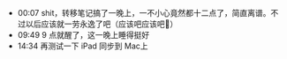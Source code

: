 - 00:07 shit，转移笔记搞了一晚上，一不小心竟然都十二点了，简直离谱。不过以后应该就一劳永逸了吧（应该吧应该吧😬）
- 09:49 9 点就醒了，这一晚上睡得挺好
- 14:34 再测试一下 iPad 同步到 Mac上